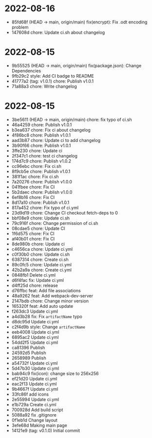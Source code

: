 # 2022-08-16

* 85fd68f (HEAD -> main, origin/main) fix(encrypt): Fix .odt encoding problem
* 147608d chore: Update ci.sh about changelog

# 2022-08-15

- 9b55525 (HEAD -> main, origin/main) fix(package.json): Change Dependencies
- 9fb29c2 style: Add CI badge to README
- 41777a2 (tag: v1.0.1) chore: Publish v1.0.1
- 71a88a3 chore: Write changelog

# 2022-08-15

- 3be5611 (HEAD -> main, origin/main) chore: fix typo of ci.sh
- 46a4259 chore: Publish v1.0.1
- b3ea637 chore: Fix ci about changelog
- 4f86bc8 chore: Publish v1.0.1
- aad3b87 chore: Update ci to add changelog
- 3b90f66 chore: Publish v1.0.1
- 3ffe230 chore: Update ci
- 2f347c1 chore: test ci changelog
- 174d7c9 chore: Publish v1.0.2
- cc96ebc chore: Fix ci.sh
- 8f9cb5e chore: Publish v1.0.1
- 381f1ac chore: Fix ci.sh
- 7a20276 chore: Publish v1.0.0
- 041fbee chore: Fix CI
- 5b2daec chore: Publish v1.0.0
- 6ef8b16 chore: Fix CI
- 8d17a10 chore: Publish v1.0.1
- 817a452 chore: Fix typo of ci.yml
- 23d9d19 chore: Change CI checkout fetch-deps to 0
- bbf08e9 chore: Update ci.sh
- 79c916f chore: Change permission of ci.sh
- 08cdae5 chore: Update CI
- 1f6d575 chore: Fix CI
- af40b01 chore: Fix CI
- 8de980b chore: Update ci
- c4656ca chore: Update ci.yml
- c0f30b0 chore: Update ci.sh
- 6387314 chore: Create ci.sh
- 89c0fc5 chore: Update ci.yml
- 42b2a9a chore: Create ci.yml
- 0848fb1 Delete ci.yml
- d6f4fac fix: Update ci.yml
- d4ff25d chore: release
- d76ffbc feat: Add file associations
- 48a9262 feat: Add webpack-dev-server
- 2147bdb chore: Change minor version
- 165320f feat: Add auto update
- f263dc3 Update ci.yml
- a4d3b28 fix: Fix `artifactName` typo
- d8dc95d Update ci.yml
- c2f4d9b style: Change `artifactName`
- eeb4008 Update ci.yml
- 6895ac2 Update ci.yml
- 54dd2f5 Update ci.yml
- ca81396 Publish
- 24592d5 Publish
- 2658989 Publish
- a54732f Update ci.yml
- 5d47b30 Update ci.yml
- bab94c9 fix(icon): change size to 256x256
- ef21d20 Update ci.yml
- eac2f13 Update ci.yml
- 9b4667f Update ci.yml
- 33fc86f add icons
- 2e55994 Update ci.yml
- e1b729a Create ci.yml
- 700928d Add build script
- 5088a92 fix .gitignore
- 0f1eb1d Change layout
- 3efe68d Making main page
- 14121e9 (tag: v0.1.0) Initial commit
